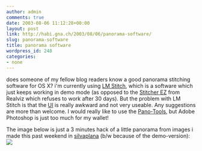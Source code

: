 ```yaml
---
author: admin
comments: true
date: 2003-08-06 11:12:28+00:00
layout: post
link: http://habi.gna.ch/2003/08/06/panorama-software/
slug: panorama-software
title: panorama software
wordpress_id: 248
categories:
- none
---
```


does someone of my fellow blog readers know a good panorama stitching software for OS X?
i'm currently using [LM Stitch](http://www.versiontracker.com/dyn/moreinfo/macosx/17359&mode=feedback), which is a software which just keeps working  in demo mode (as opposed to the [Stitcher EZ](http://www.realviz.com/products/stez/index.php) from Realviz which refuses to work after 30 days).
But the problem with LM Stitch is that the [UI](http://www.bernhardseefeld.ch/archives/000029.html) is really awkward and not very useable.
Any suggestions are more than welcome. I would really like to use the [Pano-Tools](http://www.panoguide.com/software/reviews/panotools_v21.html), but Adobe Photoshop is just too much for my wallet!

The image below is just a 3 minutes hack of a little panorama from images i made this past weekend in [silvaplana](http://www.silvaplana.ch/html/sleep/camp/camp.html) (b/w because of the demo-version):
[![](http://habi.gna.ch/blog/images/panorama-tm.jpg)](http://habi.gna.ch/blog/images/panorama.jpg)
